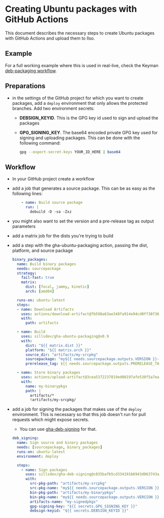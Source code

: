 # Creating Ubuntu packages with GitHub Actions

This document describes the necessary steps to create Ubuntu packages
with GitHub Actions and upload them to llso.

## Example

For a full working example where this is used in real-live, check the
Keyman [deb-packaging workflow](https://github.com/keymanapp/keyman/blob/master/.github/workflows/deb-packaging.yml).

## Preparations

- in the settings of the GitHub project for which you want to create
  packages, add a `deploy` environment that only allows the protected
  branches. Add two environment secrets:
  - **DEBSIGN_KEYID**. This is the GPG key id used to sign and upload
    the packages
  - **GPG_SIGNING_KEY**. The base64 encoded private GPG key used for
    signing and uploading packages. This can be done with the following
    command:

    ```bash
    gpg --export-secret-keys YOUR_ID_HERE | base64
    ```

## Workflow

- In your GitHub project create a workflow
- add a job that generates a source package. This can be as easy
  as the following lines:

  ```yml
      - name: Build source package
        run: |
          debuild -D -sa -Zxz
  ```

- you might also want to set the version and a pre-release tag as output
  parameters

- add a matrix job for the dists you're trying to build
- add a step with the gha-ubuntu-packaging action, passing the dist,
  platform, and source package

  ```yml
  binary_packages:
    name: Build binary packages
    needs: sourcepackage
    strategy:
      fail-fast: true
      matrix:
        dist: [focal, jammy, kinetic]
        arch: [amd64]

    runs-on: ubuntu-latest
    steps:
    - name: Download Artifacts
      uses: actions/download-artifact@fb598a63ae348fa914e94cd0ff38f362e927b741 # v3.0.0
      with:
        path: artifacts

    - name: Build
      uses: sillsdev/gha-ubuntu-packaging@v0.9
      with:
        dist: "${{ matrix.dist }}"
        platform: "${{ matrix.arch }}"
        source_dir: "artifacts/my-srcpkg"
        sourcepackage: "my${{ needs.sourcepackage.outputs.VERSION }}-1.dsc"
        prerelease_tag: ${{ needs.sourcepackage.outputs.PRERELEASE_TAG }}

    - name: Store binary packages
      uses: actions/upload-artifact@3cea5372237819ed00197afe530f5a7ea3e805c8 # v3.1.0
      with:
        name: my-binarypkgs
        path: |
          artifacts/*
          !artifacts/my-srcpkg/
  ```

- add a job for signing the packages that makes use of the `deploy` environment.
  This is necessary so that this job doesn't run for pull requests which might
  expose secrets.
  - You can use [gha-deb-signing](https://github.com/sillsdev/gha-deb-signing)
    for that.

  ```yml
  deb_signing:
    name: Sign source and binary packages
    needs: [sourcepackage, binary_packages]
    runs-on: ubuntu-latest
    environment: deploy

    steps:
      - name: Sign packages
        uses: sillsdev/gha-deb-signing@c035bafb5cd334191b6943d063743a619750b016 # v0.1
        with:
          src-pkg-path: "artifacts/my-srcpkg"
          src-pkg-name: "my${{ needs.sourcepackage.outputs.VERSION }}-1_source.changes"
          bin-pkg-path: "artifacts/my-binarypkgs"
          bin-pkg-name: "my${{ needs.sourcepackage.outputs.VERSION }}-1${{ needs.sourcepackage.outputs.PRERELEASE_TAG }}+"
          artifacts-name: "my-signedpkgs"
          gpg-signing-key: "${{ secrets.GPG_SIGNING_KEY }}"
          debsign-keyid: "${{ secrets.DEBSIGN_KEYID }}"
  ```

